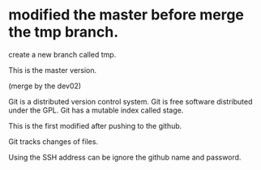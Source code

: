 modified the master before merge the tmp branch.
=======
create a new branch called tmp.

This is the master version.

(merge by the dev02)

Git is a distributed version control system.
Git is free software distributed under the GPL.
Git has a mutable index called stage.

This is the first modified after pushing to the github.

Git tracks changes of files.

Using the SSH address can be ignore the github name and password.
